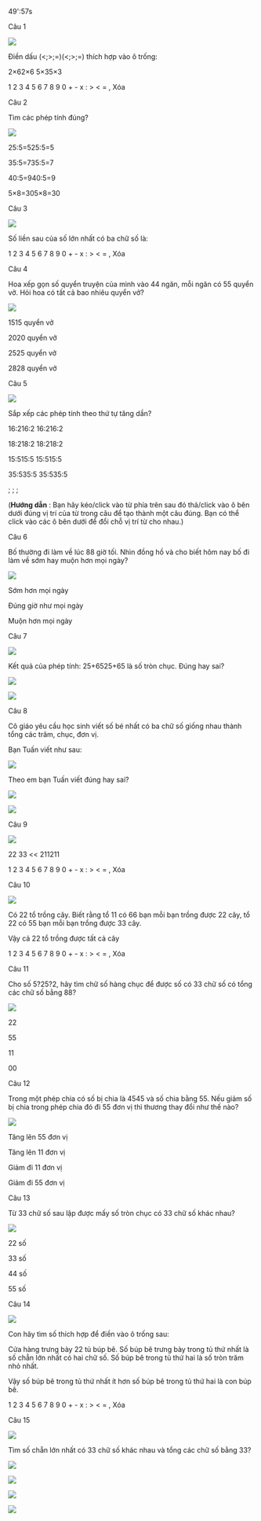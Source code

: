 49':57s

Câu 1

![](https://onthi123.vn/public/uploads/1_740.png)

Điền dấu (<;>;=)(<;>;=) thích hợp vào ô trống:

2×62×6  5×35×3

1 2 3 4 5 6 7 8 9 0 + - x : > < = , Xóa

Câu 2

Tìm các phép tính đúng?

![](https://onthi123.vn/public/uploads/2_569.png)

25:5=525:5=5

35:5=735:5=7

40:5=940:5=9

5×8=305×8=30

Câu 3

![](https://onthi123.vn/public/uploads/3_568.png)

Số liền sau của số lớn nhất có ba chữ số là:  

1 2 3 4 5 6 7 8 9 0 + - x : > < = , Xóa

Câu 4

Hoa xếp gọn số quyển truyện của mình vào 44 ngăn, mỗi ngăn có 55 quyển vở. Hỏi hoa có tất cả bao nhiêu quyển vở?

![](https://onthi123.vn/public/uploads/4_531.png)

1515 quyển vở

2020 quyển vở

2525 quyển vở

2828 quyển vở

Câu 5

![](https://onthi123.vn/public/uploads/5_528.png)

Sắp xếp các phép tính theo thứ tự tăng dần?

16:216:2 16:216:2

18:218:2 18:218:2

15:515:5 15:515:5

35:535:5 35:535:5

;  ;  ; 

(**Hướng dẫn** : Bạn hãy kéo/click vào từ phía trên sau đó thả/click vào ô bên dưới đúng vị trí của từ trong câu để tạo thành một câu đúng. Bạn có thể click vào các ô bên dưới để đổi chỗ vị trí từ cho nhau.)

Câu 6

Bố thường đi làm về lúc 88 giờ tối. Nhìn đồng hồ và cho biết hôm nay bố đi làm về sớm hay muộn hơn mọi ngày?

![](https://onthi123.vn/public/uploads/6_514.png)

Sớm hơn mọi ngày

Đúng giờ như mọi ngày 

Muộn hơn mọi ngày

Câu 7

![](https://onthi123.vn/public/uploads/7_519.png)

Kết quả của phép tính: 25+6525+65 là số tròn chục. Đúng hay sai? 

![](https://onthi123.vn/public/uploads/7a_22.png)

![](https://onthi123.vn/public/uploads/7b_37.png)

Câu 8

Cô giáo yêu cầu học sinh viết số bé nhất có ba chữ số giống nhau thành tổng các trăm, chục, đơn vị.

Bạn Tuấn viết như sau:

![](https://onthi123.vn/public/uploads/8_502.png)

Theo em bạn Tuấn viết đúng hay sai?

![](https://onthi123.vn/public/uploads/7a_23.png)

![](https://onthi123.vn/public/uploads/7b_38.png)

Câu 9

![](https://onthi123.vn/public/uploads/9_486.png)

22 33 << 211211

1 2 3 4 5 6 7 8 9 0 + - x : > < = , Xóa

Câu 10

![](https://onthi123.vn/public/uploads/10_499.png)

Có 22 tổ trồng cây. Biết rằng tổ 11 có 66 bạn mỗi bạn trồng được 22 cây, tổ 22 có 55 bạn mỗi bạn trồng được 33 cây. 

Vậy cả 22 tổ trồng được tất cả  cây

1 2 3 4 5 6 7 8 9 0 + - x : > < = , Xóa

Câu 11

Cho số 5?25?2, hãy tìm chữ số hàng chục để được số có 33 chữ số có tổng các chữ số bằng 88?

![](https://onthi123.vn/public/uploads/12_166.png)

22

55

11

00

Câu 12

Trong một phép chia có số bị chia là 4545 và số chia bằng 55. Nếu giảm số bị chia trong phép chia đó đi 55 đơn vị thì thương thay đổi như thế nào?

![](https://onthi123.vn/public/uploads/11_164.png)

Tăng lên 55 đơn vị

Tăng lên 11 đơn vị

Giảm đi 11 đơn vị

Giảm đi 55 đơn vị

Câu 13

Từ 33 chữ số sau lập được mấy số tròn chục có 33 chữ số khác nhau?

![](https://onthi123.vn/public/uploads/13_148.png)

22 số

33 số

44 số

55 số

Câu 14

![](https://onthi123.vn/public/uploads/14_139.png)

Con hãy tìm số thích hợp để điền vào ô trống sau:

Cửa hàng trưng bày 22 tủ búp bê. Số búp bê trưng bày trong tủ thứ nhất là số chẵn lớn nhất có hai chữ số. Số búp bê trong tủ thứ hai là số tròn trăm nhỏ nhất.

Vậy số búp bê trong tủ thứ nhất ít hơn số búp bê trong tủ thứ hai là  con búp bê.

1 2 3 4 5 6 7 8 9 0 + - x : > < = , Xóa

Câu 15

![](https://onthi123.vn/public/uploads/15_134.png)

Tìm số chẵn lớn nhất có 33 chữ số khác nhau và tổng các chữ số bằng 33?

![](https://onthi123.vn/public/uploads/15a_5.png)

![](https://onthi123.vn/public/uploads/15b_4.png)

![](https://onthi123.vn/public/uploads/15c_2.png)

![](https://onthi123.vn/public/uploads/15d_2.png)
